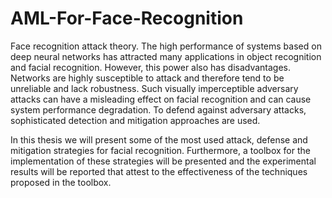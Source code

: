 # AML-For-Face-Recognition
Face recognition attack theory.
The high performance of systems based on deep neural networks has attracted many applications in object recognition and facial recognition. However, this power also has disadvantages. Networks are highly susceptible to attack and therefore tend to be unreliable and lack robustness. Such visually imperceptible adversary attacks can have a misleading effect on facial recognition and can cause system performance degradation. To defend against adversary attacks, sophisticated detection and mitigation approaches are used.

In this thesis we will present some of the most used attack, defense and mitigation strategies for facial recognition. Furthermore, a toolbox for the implementation of these strategies will be presented and the experimental results will be reported that attest to the effectiveness of the techniques proposed in the toolbox.
